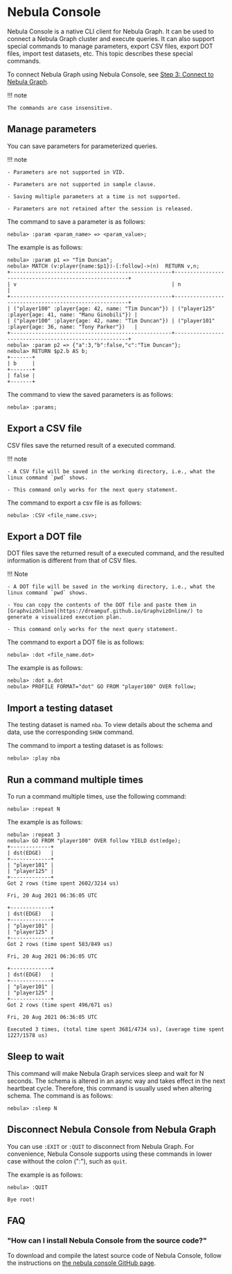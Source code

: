# Nebula Console

Nebula Console is a native CLI client for Nebula Graph. It can be used to connect a Nebula Graph cluster and execute queries. It can also support special commands to manage parameters, export CSV files, export DOT files, import test datasets, etc. This topic describes these special commands.

To connect Nebula Graph using Nebula Console, see [Step 3: Connect to Nebula Graph](2.quick-start/3.connect-to-nebula-graph.md).

!!! note

    The commands are case insensitive.

## Manage parameters

You can save parameters for parameterized queries.

!!! note

    - Parameters are not supported in VID.

    - Parameters are not supported in sample clause.

    - Saving multiple parameters at a time is not supported.

    - Parameters are not retained after the session is released.

The command to save a parameter is as follows:

```ngql
nebula> :param <param_name> => <param_value>;
```

The example is as follows:

```ngql
nebula> :param p1 => "Tim Duncan";
nebula> MATCH (v:player{name:$p1})-[:follow]->(n)  RETURN v,n;
+----------------------------------------------------+-------------------------------------------------------+
| v                                                  | n                                                     |
+----------------------------------------------------+-------------------------------------------------------+
| ("player100" :player{age: 42, name: "Tim Duncan"}) | ("player125" :player{age: 41, name: "Manu Ginobili"}) |
| ("player100" :player{age: 42, name: "Tim Duncan"}) | ("player101" :player{age: 36, name: "Tony Parker"})   |
+----------------------------------------------------+-------------------------------------------------------+
nebula> :param p2 => {"a":3,"b":false,"c":"Tim Duncan"};
nebula> RETURN $p2.b AS b;
+-------+
| b     |
+-------+
| false |
+-------+
```

The command to view the saved parameters is as follows:

```ngql
nebula> :params;
```

## Export a CSV file

CSV files save the returned result of a executed command.

!!! note

    - A CSV file will be saved in the working directory, i.e., what the linux command `pwd` shows.

    - This command only works for the next query statement.

The command to export a csv file is as follows:

```ngql
nebula> :CSV <file_name.csv>;
```

## Export a DOT file

DOT files save the returned result of a executed command, and the resulted information is different from that of CSV files.

!!! Note

    - A DOT file will be saved in the working directory, i.e., what the linux command `pwd` shows.

    - You can copy the contents of the DOT file and paste them in [GraphvizOnline](https://dreampuf.github.io/GraphvizOnline/) to generate a visualized execution plan.

    - This command only works for the next query statement.

The command to export a DOT file is as follows:

```ngql
nebula> :dot <file_name.dot>
```

The example is as follows:

```ngql
nebula> :dot a.dot
nebula> PROFILE FORMAT="dot" GO FROM "player100" OVER follow;
```

## Import a testing dataset

The testing dataset is named `nba`. To view details about the schema and data, use the corresponding `SHOW` command.

The command to import a testing dataset is as follows:

```ngql
nebula> :play nba
```

## Run a command multiple times

To run a command multiple times, use the following command:

```ngql
nebula> :repeat N
```

The example is as follows:

```ngql
nebula> :repeat 3
nebula> GO FROM "player100" OVER follow YIELD dst(edge);
+-------------+
| dst(EDGE)   |
+-------------+
| "player101" |
| "player125" |
+-------------+
Got 2 rows (time spent 2602/3214 us)

Fri, 20 Aug 2021 06:36:05 UTC

+-------------+
| dst(EDGE)   |
+-------------+
| "player101" |
| "player125" |
+-------------+
Got 2 rows (time spent 583/849 us)

Fri, 20 Aug 2021 06:36:05 UTC

+-------------+
| dst(EDGE)   |
+-------------+
| "player101" |
| "player125" |
+-------------+
Got 2 rows (time spent 496/671 us)

Fri, 20 Aug 2021 06:36:05 UTC

Executed 3 times, (total time spent 3681/4734 us), (average time spent 1227/1578 us)
```

## Sleep to wait

This command will make Nebula Graph services sleep and wait for N seconds. The schema is altered in an async way and takes effect in the next heartbeat cycle. Therefore, this command is usually used when altering schema. The command is as follows:

```ngql
nebula> :sleep N
```

## Disconnect Nebula Console from Nebula Graph

You can use `:EXIT` or `:QUIT` to disconnect from Nebula Graph. For convenience, Nebula Console supports using these commands in lower case without the colon (":"), such as `quit`.

The example is as follows:

```ngql
nebula> :QUIT

Bye root!
```

## FAQ

### "How can I install Nebula Console from the source code?"

To download and compile the latest source code of Nebula Console, follow the instructions on [the nebula console GitHub page](https://github.com/vesoft-inc/nebula-console#build-nebula-graph-console).
